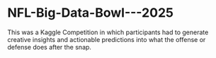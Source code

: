 # NFL-Big-Data-Bowl---2025
This was a Kaggle Competition in which participants had to generate creative insights and actionable predictions into what the offense or defense does after the snap. 
